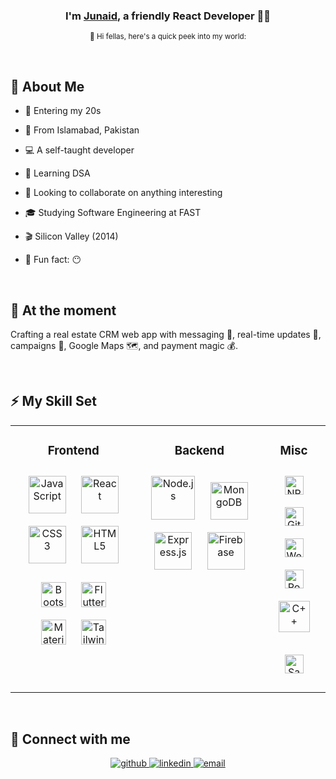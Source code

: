 ### <p align="center">I'm [Junaid](https://www.linkedin.com/in/muhammad-junaid1/), a friendly React Developer 👨‍💻</p>

<p align="center"><sub>👋 Hi fellas, here's a quick peek into my world:</sub></p>

<br/>

## 🌟 About Me
- 👦 Entering my 20s
- 📍  From Islamabad, Pakistan
- 💻 A self-taught developer
- 🌱 Learning DSA
- 👯 Looking to collaborate on anything interesting
- 🎓 Studying Software Engineering at FAST
- 🎬 Silicon Valley (2014)

- 🎉 Fun fact: 😶
<br/>

## 👀 At the moment
Crafting a real estate CRM web app with messaging 💌, real-time updates 🔗, campaigns 🚀, Google Maps 🗺️, and payment magic 💰.

</br>

## ⚡ My Skill Set  
<table width="100%"><tr><td valign="top" width="40%">


### <p align="center">Frontend</p>  
<div align="center">  
  <a href="https://www.javascript.com/" target="_blank"><img style="margin: 10px" src="https://profilinator.rishav.dev/skills-assets/javascript-original.svg" alt="JavaScript" height="60" /></a>
<a href="https://reactjs.org/" target="_blank"><img style="margin: 10px" src="https://profilinator.rishav.dev/skills-assets/react-original-wordmark.svg" alt="React" height="60" /></a>  
<a href="https://www.w3schools.com/css/" target="_blank"><img style="margin: 10px" src="https://profilinator.rishav.dev/skills-assets/css3-original-wordmark.svg" alt="CSS3" height="60px" /></a>  
<a href="https://en.wikipedia.org/wiki/HTML5" target="_blank"><img style="margin: 10px" src="https://profilinator.rishav.dev/skills-assets/html5-original-wordmark.svg" alt="HTML5" height="60px" /></a>  

  <div align="center" style="margin-top: 10px">
<a href="https://getbootstrap.com/" target="_blank"><img style="margin: 10px" src="https://cdn.worldvectorlogo.com/logos/bootstrap-5-1.svg" alt="Bootstrap" height="40px" /></a>  
<a href="https://flutter.dev/" target="_blank"><img style="margin: 10px" src="https://profilinator.rishav.dev/skills-assets/flutterio-icon.svg" alt="Flutter" height="40px" /></a>  
  <a href="https://mui.com/" target="_blank"><img style="margin: 10px" src="https://cdn.worldvectorlogo.com/logos/material-ui-1.svg" alt="Material UI" height="40px" /></a>
  <a href="https://tailwindcss.com/" target="_blank"><img style="margin: 10px" src="https://cdn.worldvectorlogo.com/logos/tailwind-css-2.svg" alt="Tailwind CSS" height="40px" /></a>
  </div>
</div>

</td><td valign="top" width="40%">



### <p align="center">Backend</p>
<div align="center">  
  <a href="https://nodejs.org/" target="_blank"><img style="margin: 10px" src="https://profilinator.rishav.dev/skills-assets/nodejs-original-wordmark.svg" alt="Node.js" height="70px" /></a> 
<a href="https://www.mongodb.com/" target="_blank"><img style="margin: 10px" src="https://profilinator.rishav.dev/skills-assets/mongodb-original-wordmark.svg" alt="MongoDB" height="60px" /></a>  
<a href="https://expressjs.com/" target="_blank"><img style="margin: 10px" src="https://img.icons8.com/?size=512&id=z228V7A9QyTv&format=png" alt="Express.js" height="60px" /></a>  
  <a href="https://firebase.google.com/" target="_blank"><img style="margin: 10px" src="https://www.vectorlogo.zone/logos/firebase/firebase-icon.svg" alt="Firebase" height="60px" /></a>  
</div>

</td><td valign="top" width="40%">



### <p align="center">Misc</p>  
<div align="center">  
<a href="https://www.npmjs.com/" target="_blank"><img style="margin: 10px" src="https://seeklogo.com/images/N/npm-node-package-manager-logo-DE93649ED1-seeklogo.com.png" alt="NPM" height="30" /></a>  
<a href="https://github.com/" target="_blank"><img style="margin: 10px" src="https://profilinator.rishav.dev/skills-assets/git-scm-icon.svg" alt="Git" height="30" /></a> 
    <a href="https://socket.io/" target="_blank"><img style="margin: 10px" src="https://cdn.worldvectorlogo.com/logos/socket-io-1.svg" alt="WebSockets" height="30" /></a> 
   <a href="https://www.postman.com/" target="_blank"><img style="margin: 10px" src="https://www.svgrepo.com/show/354202/postman-icon.svg" alt="Postman" height="30" /></a> 
  <a href="https://www.cplusplus.com/" target="_blank"><img style="margin: 10px" src="https://profilinator.rishav.dev/skills-assets/cplusplus-original.svg" alt="C++" height="50" /></a>  
 
  <a href="https://sass-lang.com/" target="_blank"><img style="margin: 10px" src="https://www.vectorlogo.zone/logos/sass-lang/sass-lang-ar21.svg" alt="Sass" height="30" /></a> 

</div>

</td></tr></table>  

<br/>

## 🤝 Connect with me  
<div align="center">
<a href="https://github.com/muhammad-junaid1" target="_blank">
<img src=https://img.shields.io/badge/github-%2324292e.svg?&style=for-the-badge&logo=github&logoColor=white alt=github style="margin-bottom: 5px;" />
</a>
<a href="https://linkedin.com/in/muhammad-junaid1" target="_blank">
<img src=https://img.shields.io/badge/linkedin-%231E77B5.svg?&style=for-the-badge&logo=linkedin&logoColor=white alt=linkedin style="margin-bottom: 5px;" />
</a>
  <a href="mailto:mjunaid.swe@gmail.com" target="_blank">
<img src=https://img.shields.io/badge/email-%2324292e.svg?&style=for-the-badge&logo=google&logoColor=white alt=email style="margin-bottom: 5px;" />
</a>
</div> 
